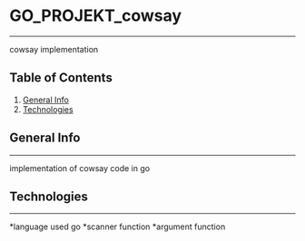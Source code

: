 # GO_PROJEKT_cowsay
***
cowsay implementation
## Table of Contents
1. [General Info](#general-info)
2. [Technologies](#technologies)
## General Info
***
implementation of cowsay code in go
## Technologies
***
*language used go
*scanner function
*argument function


